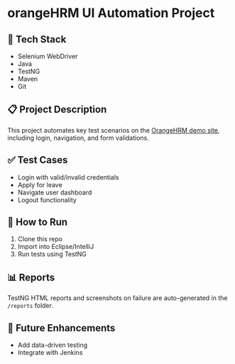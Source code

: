 # orangeHRM UI Automation Project

## 🔧 Tech Stack
- Selenium WebDriver
- Java
- TestNG
- Maven
- Git

## 📋 Project Description
This project automates key test scenarios on the [OrangeHRM demo site](https://opensource-demo.orangehrmlive.com/), including login, navigation, and form validations.

## ✅ Test Cases
- Login with valid/invalid credentials
- Apply for leave
- Navigate user dashboard
- Logout functionality

## 📁 How to Run
1. Clone this repo
2. Import into Eclipse/IntelliJ
3. Run tests using TestNG

## 📊 Reports
TestNG HTML reports and screenshots on failure are auto-generated in the `/reports` folder.

## 🚀 Future Enhancements
- Add data-driven testing
- Integrate with Jenkins
